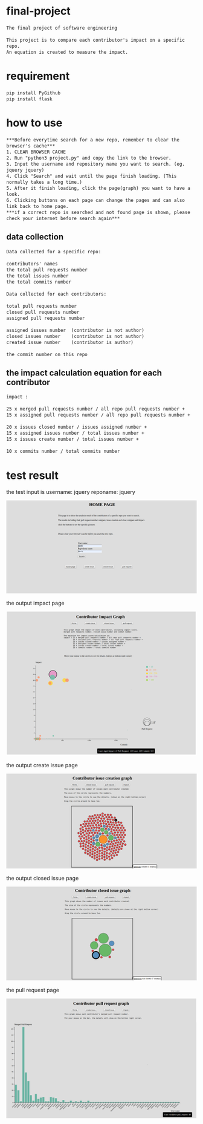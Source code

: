 # final-project
    The final project of software engineering
    
    This project is to compare each contributor's impact on a specific repo. 
    An equation is created to measure the impact.

# requirement
    pip install PyGithub
    pip install flask

# how to use
    ***Before everytime search for a new repo, remember to clear the browser's cache***
    1. CLEAR BROWSER CACHE
    2. Run "python3 project.py" and copy the link to the browser.
    3. Input the username and repository name you want to search. (eg. jquery jquery)
    4. Click "Search" and wait until the page finish loading. (This normally takes a long time.)
    5. After it finish loading, click the page(graph) you want to have a look.
    6. Clicking buttons on each page can change the pages and can also link back to home page.
    ***if a correct repo is searched and not found page is shown, please check your internet before search again***

## data collection
    Data collected for a specific repo:

    contributors' names
    the total pull requests number
    the total issues number
    the total commits number

    Data collected for each contributors:

    total pull requests number
    closed pull requests number
    assigned pull requests number
    
    assigned issues number  (contributor is not author)
    closed issues number    (contributor is not author)
    created issue number    (contributor is author)

    the commit number on this repo

## the impact calculation equation for each contributor
    impact :

    25 x merged pull requests number / all repo pull requests number +
    15 x assigned pull requests number / all repo pull requests number +

    20 x issues closed number / issues assigned number +
    15 x assigned issues number / total issues number +
    15 x issues create number / total issues number +

    10 x commits number / total commits number 

# test result

the test input is username: jquery reponame: jquery

![](screenshot/home%20page.png)
    
the output impact page

![](screenshot/impact.png)
    
the output create issue page

![](screenshot/create%20issue.png)
    
the output closed issue page

![](screenshot/closed%20issue.png)
    
the pull request page

![](screenshot/pull%20request.png)
